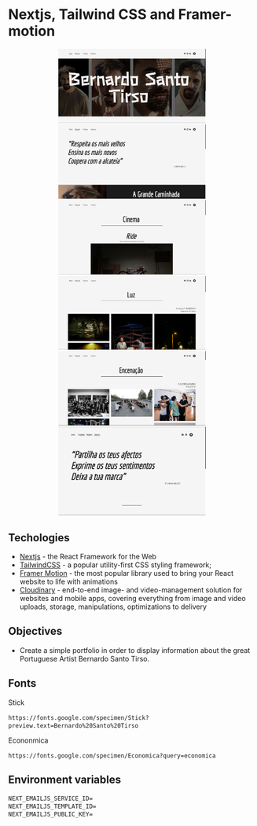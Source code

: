 # Nextjs, Tailwind CSS and Framer-motion
<p align="center">
  <img src="https://github.com/dopelyner/bernardo-santo-tirso/blob/master/public/images/showcase/home-light.png?raw=true" alt="Alt text" width="300"/>
  <img src="https://github.com/dopelyner/bernardo-santo-tirso/blob/master/public/images/showcase/biography-light.png?raw=true" alt="Alt text" width="300"/>
  <img src="https://github.com/dopelyner/bernardo-santo-tirso/blob/master/public/images/showcase/cinema-light.png?raw=true" alt="Alt text" width="300"/>
  <img src="https://github.com/dopelyner/bernardo-santo-tirso/blob/master/public/images/showcase/light-light.png?raw=true" alt="Alt text" width="300"/>
  <img src="https://github.com/dopelyner/bernardo-santo-tirso/blob/master/public/images/showcase/staging-light.png?raw=true" alt="Alt text" width="300"/>
  <img src="https://github.com/dopelyner/bernardo-santo-tirso/blob/master/public/images/showcase/contacts-light.png?raw=true" alt="Alt text" width="300"/>
</p>

##  Techologies 
- [Nextjs](https://nextjs.org/) - the React Framework for the Web
- [TailwindCSS](https://tailwindcss.com/) - a popular utility-first CSS styling framework;
- [Framer Motion](https://www.framer.com/motion/) - the most popular library used to bring your React website to life with animations
- [Cloudinary](https://cloudinary.com/) - end-to-end image- and video-management solution for websites and mobile apps, covering everything from image and video uploads, storage, manipulations, optimizations to delivery

##  Objectives
- Create a simple portfolio in order to display information about the great Portuguese Artist Bernardo Santo Tirso.

## Fonts
Stick
```
https://fonts.google.com/specimen/Stick?preview.text=Bernardo%20Santo%20Tirso
```
Econonmica
```
https://fonts.google.com/specimen/Economica?query=economica
```

## Environment variables
```
NEXT_EMAILJS_SERVICE_ID=
NEXT_EMAILJS_TEMPLATE_ID=
NEXT_EMAILJS_PUBLIC_KEY=
```
